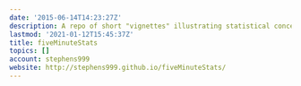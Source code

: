 ```yaml
---
date: '2015-06-14T14:23:27Z'
description: A repo of short "vignettes" illustrating statistical concepts
lastmod: '2021-01-12T15:45:37Z'
title: fiveMinuteStats
topics: []
account: stephens999
website: http://stephens999.github.io/fiveMinuteStats/
---
```


